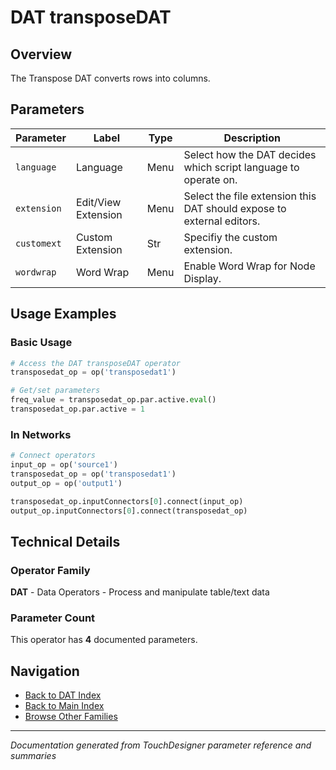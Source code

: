 # DAT transposeDAT

## Overview

The Transpose DAT converts rows into columns.

## Parameters

| Parameter | Label | Type | Description |
|-----------|-------|------|-------------|
| `language` | Language | Menu | Select how the DAT decides which script language to operate on. |
| `extension` | Edit/View Extension | Menu | Select the file extension this DAT should expose to external editors. |
| `customext` | Custom Extension | Str | Specifiy the custom extension. |
| `wordwrap` | Word Wrap | Menu | Enable Word Wrap for Node Display. |

## Usage Examples

### Basic Usage

```python
# Access the DAT transposeDAT operator
transposedat_op = op('transposedat1')

# Get/set parameters
freq_value = transposedat_op.par.active.eval()
transposedat_op.par.active = 1
```

### In Networks

```python
# Connect operators
input_op = op('source1')
transposedat_op = op('transposedat1')
output_op = op('output1')

transposedat_op.inputConnectors[0].connect(input_op)
output_op.inputConnectors[0].connect(transposedat_op)
```

## Technical Details

### Operator Family

**DAT** - Data Operators - Process and manipulate table/text data

### Parameter Count

This operator has **4** documented parameters.

## Navigation

- [Back to DAT Index](../DAT/DAT_INDEX.md)
- [Back to Main Index](../OPERATORS_INDEX.md)
- [Browse Other Families](../OPERATORS_INDEX.md#quick-navigation)

---
*Documentation generated from TouchDesigner parameter reference and summaries*
